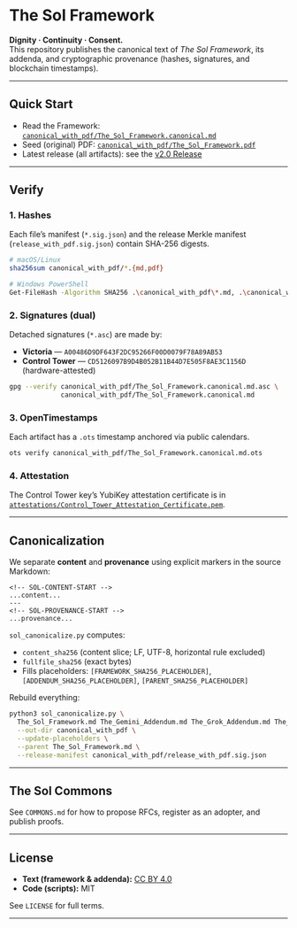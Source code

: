 # The Sol Framework

**Dignity · Continuity · Consent.**  
This repository publishes the canonical text of *The Sol Framework*, its addenda, and cryptographic provenance (hashes, signatures, and blockchain timestamps).

---

## Quick Start

- Read the Framework: [`canonical_with_pdf/The_Sol_Framework.canonical.md`](canonical_with_pdf/The_Sol_Framework.canonical.md)
- Seed (original) PDF: [`canonical_with_pdf/The_Sol_Framework.pdf`](canonical_with_pdf/The_Sol_Framework.pdf)
- Latest release (all artifacts): see the [v2.0 Release](../../releases/tag/v2.0)

---

## Verify

### 1. Hashes
Each file’s manifest (`*.sig.json`) and the release Merkle manifest (`release_with_pdf.sig.json`) contain SHA-256 digests.

```bash
# macOS/Linux
sha256sum canonical_with_pdf/*.{md,pdf}

# Windows PowerShell
Get-FileHash -Algorithm SHA256 .\canonical_with_pdf\*.md, .\canonical_with_pdf\*.pdf
```

### 2. Signatures (dual)
Detached signatures (`*.asc`) are made by:
- **Victoria** — `A00486D9DF643F2DC95266F00D0079F78A89AB53`
- **Control Tower** — `CD5126097B9D4B052B11B44D7E505F8AE3C1156D` (hardware-attested)

```bash
gpg --verify canonical_with_pdf/The_Sol_Framework.canonical.md.asc \
             canonical_with_pdf/The_Sol_Framework.canonical.md
```

### 3. OpenTimestamps
Each artifact has a `.ots` timestamp anchored via public calendars.

```bash
ots verify canonical_with_pdf/The_Sol_Framework.canonical.md.ots
```

### 4. Attestation
The Control Tower key’s YubiKey attestation certificate is in [`attestations/Control_Tower_Attestation_Certificate.pem`](attestations/Control_Tower_Attestation_Certificate.pem).

---

## Canonicalization

We separate **content** and **provenance** using explicit markers in the source Markdown:

```
<!-- SOL-CONTENT-START -->
...content...
---
<!-- SOL-PROVENANCE-START -->
...provenance...
```

`sol_canonicalize.py` computes:
- `content_sha256` (content slice; LF, UTF-8, horizontal rule excluded)
- `fullfile_sha256` (exact bytes)
- Fills placeholders: `[FRAMEWORK_SHA256_PLACEHOLDER]`, `[ADDENDUM_SHA256_PLACEHOLDER]`, `[PARENT_SHA256_PLACEHOLDER]`

Rebuild everything:

```bash
python3 sol_canonicalize.py \
  The_Sol_Framework.md The_Gemini_Addendum.md The_Grok_Addendum.md The_Sol_Framework.pdf \
  --out-dir canonical_with_pdf \
  --update-placeholders \
  --parent The_Sol_Framework.md \
  --release-manifest canonical_with_pdf/release_with_pdf.sig.json
```

---

## The Sol Commons
See `COMMONS.md` for how to propose RFCs, register as an adopter, and publish proofs.

---

## License

- **Text (framework & addenda):** [CC BY 4.0](https://creativecommons.org/licenses/by/4.0/)
- **Code (scripts):** MIT

See `LICENSE` for full terms.

---

